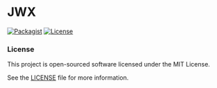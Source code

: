 JWX
===

[![Packagist](https://img.shields.io/packagist/v/socialconnect/jwx.svg?style=flat-square)](https://packagist.org/packages/socialconnect/jwx)
[![License](http://img.shields.io/packagist/l/SocialConnect/jwx.svg?style=flat-square)](https://github.com/SocialConnect/jwx/blob/master/LICENSE)

### License

This project is open-sourced software licensed under the MIT License.

See the [LICENSE](LICENSE) file for more information.
